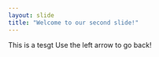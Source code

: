 ```yaml
---
layout: slide
title: "Welcome to our second slide!"
---
```

This is a tesgt
Use the left arrow to go back!
